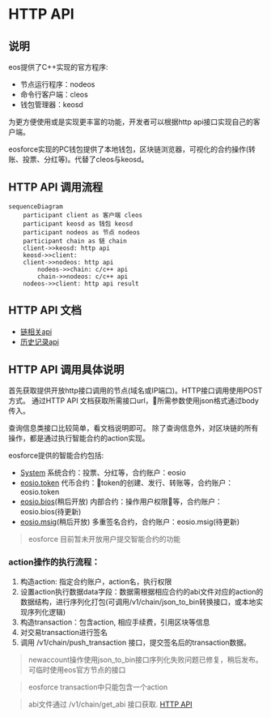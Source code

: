 # HTTP API

## 说明
eos提供了C++实现的官方程序:
- 节点运行程序：nodeos
- 命令行客户端：cleos
- 钱包管理器：keosd

为更方便使用或是实现更丰富的功能，开发者可以根据http api接口实现自己的客户端。

eosforce实现的PC钱包提供了本地钱包，区块链浏览器，可视化的合约操作(转账、投票、分红等)。代替了cleos与keosd。

## HTTP API 调用流程

```mermaid
sequenceDiagram
    participant client as 客户端 cleos
    participant keosd as 钱包 keosd
    participant nodeos as 节点 nodeos
    participant chain as 链 chain
    client->>keosd: http api
    keosd->>client: 
    client->>nodeos: http api
        nodeos->>chain: c/c++ api
        chain->>nodeos: c/c++ api
    nodeos->>client: http api result

```

## HTTP API 文档

- [链相关api](zh-cn/eosforce_http_chain_api.md)
- [历史记录api](zh-cn/eosforce_http_history_api.md)

## HTTP API 调用具体说明

首先获取提供开放http接口调用的节点(域名或IP端口)。HTTP接口调用使用POST方式。
通过HTTP API 文档获取所需接口url，所需参数使用json格式通过body传入。

查询信息类接口比较简单，看文档说明即可。
除了查询信息外，对区块链的所有操作，都是通过执行智能合约的action实现。

eosforce提供的智能合约包括:
- [System](zh-cn/contract/System/System.md) 系统合约：投票、分红等，合约账户：eosio
- [eosio.token](zh-cn/contract/eosio.token/token.md) 代币合约：token的创建、发行、转账等，合约账户：eosio.token
- [eosio.bios](zh-cn/eosforce_account.md)(稍后开放) 内部合约：操作用户权限等，合约账户：eosio.bios(待更新)
- [eosio.msig](zh-cn/contract/eosio.msig/msig.md)(稍后开放) 多重签名合约，合约账户：eosio.msig(待更新)

> eosforce 目前暂未开放用户提交智能合约的功能

### action操作的执行流程：

1. 构造action: 指定合约账户，action名，执行权限
2. 设置action执行数据data字段：数据需根据相应合约的abi文件对应的action的数据结构，进行序列化打包(可调用/v1/chain/json_to_bin转换接口，或本地实现序列化逻辑)
3. 构造transaction：包含action, 相应手续费，引用区块等信息
4. 对交易transaction进行签名
5. 调用 /v1/chain/push_transaction 接口，提交签名后的transaction数据。

> newaccount操作使用json_to_bin接口序列化失败问题已修复，稍后发布。可临时使用eos官方节点的接口

> eosforce transaction中只能包含一个action

> abi文件通过 /v1/chain/get_abi 接口获取. [HTTP API](zh-cn/eosforce_http_chain_api.md) 
